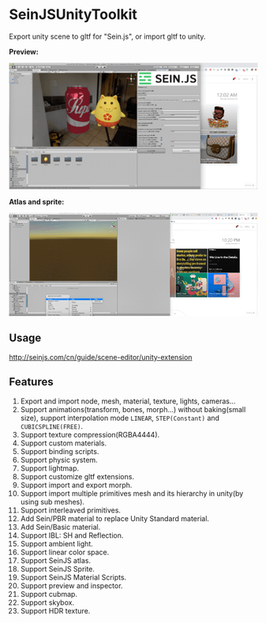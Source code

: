 # SeinJSUnityToolkit

Export unity scene to gltf for "Sein.js", or import gltf to unity.

**Preview:**

![](./preview.gif)

**Atlas and sprite:**

![](./2d.gif)

## Usage

http://seinjs.com/cn/guide/scene-editor/unity-extension

## Features

1. Export and import node, mesh, material, texture, lights, cameras...
2. Support animations(transform, bones, morph...) without baking(small size), support interpolation mode `LINEAR`, `STEP(Constant)` and `CUBICSPLINE(FREE)`.
3. Support texture compression(RGBA4444).
4. Support custom materials.
5. Support binding scripts.
6. Support physic system.
8.  Support lightmap.
9.  Support customize gltf extensions.
10. Support import and export morph.
12. Support import multiple primitives mesh and its hierarchy in unity(by using sub meshes).
13. Support interleaved primitives.
14. Add Sein/PBR material to replace Unity Standard material.
15. Add Sein/Basic material.
16. Support IBL: SH and Reflection.
17. Support ambient light.
18. Support linear color space.
19. Support SeinJS atlas.
20. Support SeinJS Sprite.
21. Support SeinJS Material Scripts.
22. Support preview and inspector.
23. Support cubmap.
24. Support skybox.
25. Support HDR texture.
